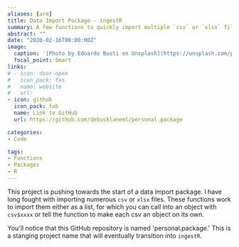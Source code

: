 ```yaml
---
aliases: [arm]
title: Data Import Package - ingestR
summary: A few functions to quickly import multiple `csv` or `xlsx` files into a list object or object. 
abstract: ""
date: "2020-02-16T00:00:00Z"
image:
  caption: '[Photo by Edoardo Busti on Unsplash](https://unsplash.com/photos/gEdPXT6BKcc)'
  focal_point: Smart
links:
# - icon: door-open
#   icon_pack: fas
#   name: website
#   url: 
- icon: github
  icon_pack: fab
  name: Link to GitHub
  url: https://github.com/debusklaneml/personal.package

categories:
- Code

tags:
- Functions
- Packages
- R
---
```


This project is pushing towards the start of a data import package. I have long fought with importing numerous `csv` or `xlsx` files. These functions
work to import them either as a list, for which you can call into an object with `csv$xxxx` or tell the function to make each csv an object on its own.

You'll notice that this GitHub repository is named 'personal.package.' This is a stanging project name that will eventually transition into `ingestR`. 
